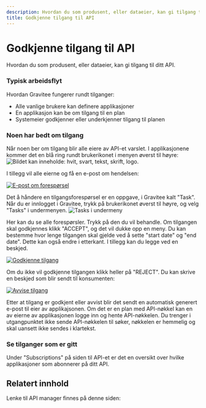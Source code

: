 ```yaml
---
description: Hvordan du som produsent, eller dataeier, kan gi tilgang til ditt API.
title: Godkjenne tilgang til API
---
```


# Godkjenne tilgang til API

Hvordan du som produsent, eller dataeier, kan gi tilgang til ditt API.

### Typisk arbeidsflyt

Hvordan Gravitee fungerer rundt tilganger:

- Alle vanlige brukere kan definere applikasjoner
- En applikasjon kan be om tilgang til en plan
- Systemeier godkjenner eller underkjenner tilgang til planen

### Noen har bedt om tilgang

Når noen ber om tilgang blir alle eiere av API-et varslet. I applikasjonene kommer det en blå ring rundt brukerikonet i menyen øverst til høyre: ![Bildet kan inneholde: hvit, svart, tekst, skrift, logo.](/datadeling/img/image-20201001192438-2.png)

I tillegg vil alle eierne og få en e-post om hendelsen:

[![E-post om forespørsel](/datadeling/img/image-20201001192458-3.png)](/datadeling/img/image-20201001192458-3.png)

Det å håndere en tilgangsforespørsel er en oppgave, i Gravitee kalt "Task". Når du er innlogget i Gravitee, trykk på brukerikonet øverst til høyre, og velg "Tasks" i undermenyen. ![Tasks i undermeny](/datadeling/img/image-20201001192703-4.png)

Her kan du se alle forespørsler. Trykk på den du vil behandle. Om tilgangen skal godkjennes klikk "ACCEPT", og det vil dukke opp en meny. Du kan bestemme hvor lenge tilgangen skal gjelde ved å sette "start date" og "end date". Dette kan også endre i etterkant. I tillegg kan du legge ved en beskjed.

[![Godkjenne tilgang](/datadeling/img/image-20201001193240-1.png)](/datadeling/img/image-20201001193240-1.png)

Om du ikke vil godkjenne tilgangen klikk heller på "REJECT". Du kan skrive en beskjed som blir sendt til konsumenten:

[![Avvise tilgang](/datadeling/img/image-20201001193405-2.png)](/datadeling/img/image-20201001193405-2.png)

Etter at tilgang er godkjent eller avvist blir det sendt en automatisk generert e-post til eier av applikajsonen. Om det er en plan med API-nøkkel kan en av eierne av applikasjonen logge inn og hente API-nøkkelen. Du trenger i utgangpunktet ikke sende API-nøkkelen til søker, nøkkelen er hemmelig og skal uansett ikke sendes i klartekst.

### Se tilganger som er gitt

Under "Subscriptions" på siden til API-et er det en oversikt over hvilke applikasjoner som abonnerer på ditt API.

## Relatert innhold

Lenke til API manager finnes på denne siden:

